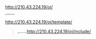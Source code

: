 http://210.43.224.19/oj/

<img src="C:/Users/1/AppData/Roaming/Typora/typora-user-images/1569501248735.png" alt="1569501248735" style="zoom:25%;" />

http://210.43.224.19/oj/template/



> > 
>
> <img src="C:/Users/1/AppData/Roaming/Typora/typora-user-images/1569501051920.png" alt="1569501051920" style="zoom:25%;" />http://210.43.224.19/oj/include/